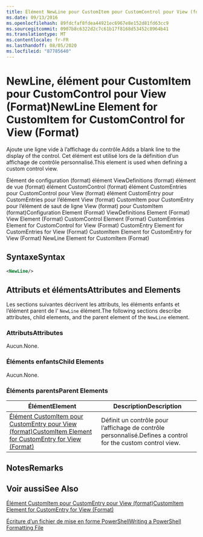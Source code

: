 ```yaml
---
title: Élément NewLine pour CustomItem pour CustomControl pour View (format) | Microsoft Docs
ms.date: 09/13/2016
ms.openlocfilehash: 89fdcfaf8fdea44921ec6967e8e152d81fd63cc9
ms.sourcegitcommit: 0907b8c6322d2c7c61b17f8168d53452c8964b41
ms.translationtype: MT
ms.contentlocale: fr-FR
ms.lasthandoff: 08/05/2020
ms.locfileid: "87785640"
---
```

# <a name="newline-element-for-customitem-for-customcontrol-for-view-format"></a><span data-ttu-id="b5a70-102">NewLine, élément pour CustomItem pour CustomControl pour View (Format)</span><span class="sxs-lookup"><span data-stu-id="b5a70-102">NewLine Element for CustomItem for CustomControl for View (Format)</span></span>

<span data-ttu-id="b5a70-103">Ajoute une ligne vide à l’affichage du contrôle.</span><span class="sxs-lookup"><span data-stu-id="b5a70-103">Adds a blank line to the display of the control.</span></span> <span data-ttu-id="b5a70-104">Cet élément est utilisé lors de la définition d’un affichage de contrôle personnalisé.</span><span class="sxs-lookup"><span data-stu-id="b5a70-104">This element is used when defining a custom control view.</span></span>

<span data-ttu-id="b5a70-105">Élément de configuration (format) élément ViewDefinitions (format) élément de vue (format) élément CustomControl (format) élément CustomEntries pour CustomControl pour View (format) élément CustomEntry pour CustomEntries pour l’élément View (format) CustomItem pour CustomEntry pour l’élément de saut de ligne View (format) pour CustomItem (format)</span><span class="sxs-lookup"><span data-stu-id="b5a70-105">Configuration Element (Format) ViewDefinitions Element (Format) View Element (Format) CustomControl Element (Format) CustomEntries Element for CustomControl for View (Format) CustomEntry Element for CustomEntries for View (Format) CustomItem Element for CustomEntry for View (Format) NewLine Element for CustomItem (Format)</span></span>

## <a name="syntax"></a><span data-ttu-id="b5a70-106">Syntaxe</span><span class="sxs-lookup"><span data-stu-id="b5a70-106">Syntax</span></span>

```xml
<NewLine/>
```

## <a name="attributes-and-elements"></a><span data-ttu-id="b5a70-107">Attributs et éléments</span><span class="sxs-lookup"><span data-stu-id="b5a70-107">Attributes and Elements</span></span>

<span data-ttu-id="b5a70-108">Les sections suivantes décrivent les attributs, les éléments enfants et l’élément parent de l' `NewLine` élément.</span><span class="sxs-lookup"><span data-stu-id="b5a70-108">The following sections describe attributes, child elements, and the parent element of the `NewLine` element.</span></span>

### <a name="attributes"></a><span data-ttu-id="b5a70-109">Attributs</span><span class="sxs-lookup"><span data-stu-id="b5a70-109">Attributes</span></span>

<span data-ttu-id="b5a70-110">Aucun.</span><span class="sxs-lookup"><span data-stu-id="b5a70-110">None.</span></span>

### <a name="child-elements"></a><span data-ttu-id="b5a70-111">Éléments enfants</span><span class="sxs-lookup"><span data-stu-id="b5a70-111">Child Elements</span></span>

<span data-ttu-id="b5a70-112">Aucun.</span><span class="sxs-lookup"><span data-stu-id="b5a70-112">None.</span></span>

### <a name="parent-elements"></a><span data-ttu-id="b5a70-113">Éléments parents</span><span class="sxs-lookup"><span data-stu-id="b5a70-113">Parent Elements</span></span>

|<span data-ttu-id="b5a70-114">Élément</span><span class="sxs-lookup"><span data-stu-id="b5a70-114">Element</span></span>|<span data-ttu-id="b5a70-115">Description</span><span class="sxs-lookup"><span data-stu-id="b5a70-115">Description</span></span>|
|-------------|-----------------|
|[<span data-ttu-id="b5a70-116">Élément CustomItem pour CustomEntry pour View (format)</span><span class="sxs-lookup"><span data-stu-id="b5a70-116">CustomItem Element for CustomEntry for View (Format)</span></span>](./customitem-element-for-customentry-for-customcontrol-for-view-format.md)|<span data-ttu-id="b5a70-117">Définit un contrôle pour l’affichage de contrôle personnalisé.</span><span class="sxs-lookup"><span data-stu-id="b5a70-117">Defines a control for the custom control view.</span></span>|

## <a name="remarks"></a><span data-ttu-id="b5a70-118">Notes</span><span class="sxs-lookup"><span data-stu-id="b5a70-118">Remarks</span></span>

## <a name="see-also"></a><span data-ttu-id="b5a70-119">Voir aussi</span><span class="sxs-lookup"><span data-stu-id="b5a70-119">See Also</span></span>

[<span data-ttu-id="b5a70-120">Élément CustomItem pour CustomEntry pour View (format)</span><span class="sxs-lookup"><span data-stu-id="b5a70-120">CustomItem Element for CustomEntry for View (Format)</span></span>](./customitem-element-for-customentry-for-customcontrol-for-view-format.md)

[<span data-ttu-id="b5a70-121">Écriture d’un fichier de mise en forme PowerShell</span><span class="sxs-lookup"><span data-stu-id="b5a70-121">Writing a PowerShell Formatting File</span></span>](./writing-a-powershell-formatting-file.md)
